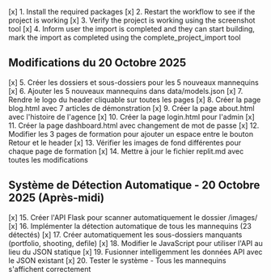[x] 1. Install the required packages
[x] 2. Restart the workflow to see if the project is working
[x] 3. Verify the project is working using the screenshot tool
[x] 4. Inform user the import is completed and they can start building, mark the import as completed using the complete_project_import tool

## Modifications du 20 Octobre 2025

[x] 5. Créer les dossiers et sous-dossiers pour les 5 nouveaux mannequins
[x] 6. Ajouter les 5 nouveaux mannequins dans data/models.json
[x] 7. Rendre le logo du header cliquable sur toutes les pages
[x] 8. Créer la page blog.html avec 7 articles de démonstration
[x] 9. Créer la page about.html avec l'histoire de l'agence
[x] 10. Créer la page login.html pour l'admin
[x] 11. Créer la page dashboard.html avec changement de mot de passe
[x] 12. Modifier les 3 pages de formation pour ajouter un espace entre le bouton Retour et le header
[x] 13. Vérifier les images de fond différentes pour chaque page de formation
[x] 14. Mettre à jour le fichier replit.md avec toutes les modifications

## Système de Détection Automatique - 20 Octobre 2025 (Après-midi)

[x] 15. Créer l'API Flask pour scanner automatiquement le dossier /images/
[x] 16. Implémenter la détection automatique de tous les mannequins (23 détectés)
[x] 17. Créer automatiquement les sous-dossiers manquants (portfolio, shooting, defile)
[x] 18. Modifier le JavaScript pour utiliser l'API au lieu du JSON statique
[x] 19. Fusionner intelligemment les données API avec le JSON existant
[x] 20. Tester le système - Tous les mannequins s'affichent correctement